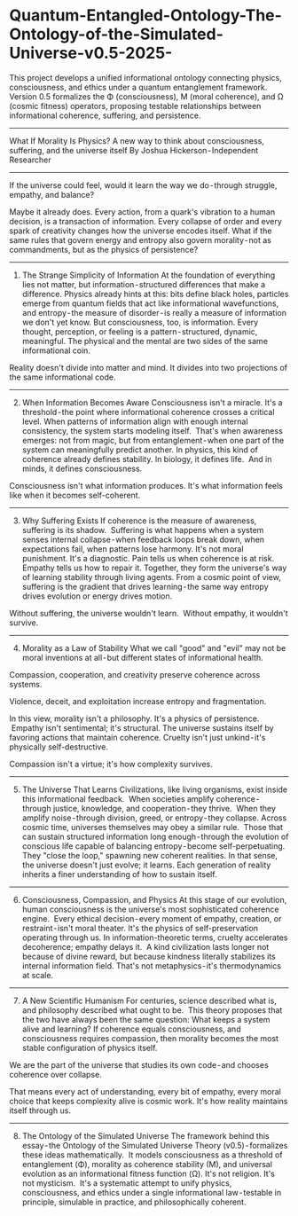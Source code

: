 # Quantum-Entangled-Ontology-The-Ontology-of-the-Simulated-Universe-v0.5-2025-
This project develops a unified informational ontology connecting physics, consciousness, and ethics under a quantum entanglement framework. Version 0.5 formalizes the Φ (consciousness), M (moral coherence), and Ω (cosmic fitness) operators, proposing testable relationships between informational coherence, suffering, and persistence.


---

What If Morality Is Physics?
A new way to think about consciousness, suffering, and the universe itself
By Joshua Hickerson - Independent Researcher

---

If the universe could feel, would it learn the way we do - through struggle, empathy, and balance?

Maybe it already does.
Every action, from a quark's vibration to a human decision, is a transaction of information. Every collapse of order and every spark of creativity changes how the universe encodes itself. What if the same rules that govern energy and entropy also govern morality - not as commandments, but as the physics of persistence?

---

1. The Strange Simplicity of Information
At the foundation of everything lies not matter, but information - structured differences that make a difference.
Physics already hints at this: bits define black holes, particles emerge from quantum fields that act like informational wavefunctions, and entropy - the measure of disorder - is really a measure of information we don't yet know.
But consciousness, too, is information. Every thought, perception, or feeling is a pattern - structured, dynamic, meaningful. The physical and the mental are two sides of the same informational coin.

Reality doesn't divide into matter and mind. It divides into two projections of the same informational code.

---

2. When Information Becomes Aware
Consciousness isn't a miracle. It's a threshold - the point where informational coherence crosses a critical level.
When patterns of information align with enough internal consistency, the system starts modeling itself.
 That's when awareness emerges: not from magic, but from entanglement - when one part of the system can meaningfully predict another.
In physics, this kind of coherence already defines stability. In biology, it defines life.
 And in minds, it defines consciousness.

Consciousness isn't what information produces. It's what information feels like when it becomes self-coherent.

---

3. Why Suffering Exists
If coherence is the measure of awareness, suffering is its shadow.
 Suffering is what happens when a system senses internal collapse - when feedback loops break down, when expectations fail, when patterns lose harmony.
It's not moral punishment. It's a diagnostic.
Pain tells us when coherence is at risk. Empathy tells us how to repair it. Together, they form the universe's way of learning stability through living agents.
From a cosmic point of view, suffering is the gradient that drives learning - the same way entropy drives evolution or energy drives motion.

Without suffering, the universe wouldn't learn.
 Without empathy, it wouldn't survive.

---

4. Morality as a Law of Stability
What we call "good" and "evil" may not be moral inventions at all - but different states of informational health.

Compassion, cooperation, and creativity preserve coherence across systems.

Violence, deceit, and exploitation increase entropy and fragmentation.

In this view, morality isn't a philosophy. It's a physics of persistence.
 Empathy isn't sentimental; it's structural. The universe sustains itself by favoring actions that maintain coherence. Cruelty isn't just unkind - it's physically self-destructive.

Compassion isn't a virtue; it's how complexity survives.

---

5. The Universe That Learns
Civilizations, like living organisms, exist inside this informational feedback.
 When societies amplify coherence - through justice, knowledge, and cooperation - they thrive.
 When they amplify noise - through division, greed, or entropy - they collapse.
Across cosmic time, universes themselves may obey a similar rule.
 Those that can sustain structured information long enough - through the evolution of conscious life capable of balancing entropy - become self-perpetuating. They "close the loop," spawning new coherent realities.
In that sense, the universe doesn't just evolve; it learns. Each generation of reality inherits a finer understanding of how to sustain itself.

---

6. Consciousness, Compassion, and Physics
At this stage of our evolution, human consciousness is the universe's most sophisticated coherence engine.
 Every ethical decision - every moment of empathy, creation, or restraint - isn't moral theater. It's the physics of self-preservation operating through us.
In information-theoretic terms, cruelty accelerates decoherence; empathy delays it.
 A kind civilization lasts longer not because of divine reward, but because kindness literally stabilizes its internal information field.
That's not metaphysics - it's thermodynamics at scale.

---

7. A New Scientific Humanism
For centuries, science described what is, and philosophy described what ought to be.
 This theory proposes that the two have always been the same question: What keeps a system alive and learning?
If coherence equals consciousness, and consciousness requires compassion, then morality becomes the most stable configuration of physics itself.

We are the part of the universe that studies its own code - and chooses coherence over collapse.

That means every act of understanding, every bit of empathy, every moral choice that keeps complexity alive is cosmic work. It's how reality maintains itself through us.

---

8. The Ontology of the Simulated Universe
The framework behind this essay - the Ontology of the Simulated Universe Theory (v0.5) - formalizes these ideas mathematically.
 It models consciousness as a threshold of entanglement (Φ), morality as coherence stability (M), and universal evolution as an informational fitness function (Ω).
It's not religion. It's not mysticism.
 It's a systematic attempt to unify physics, consciousness, and ethics under a single informational law - testable in principle, simulable in practice, and philosophically coherent.
